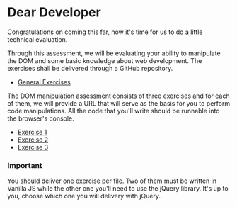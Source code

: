 # Dear Developer

Congratulations on coming this far, now it's time for us to do a little technical evaluation.

Through this assessment, we will be evaluating your ability to manipulate the DOM and some basic knowledge about web development. The exercises shall be delivered through a GitHub repository.

* [General Exercises](https://github.com/tntdevs/interview-survey/wiki/General-Exercises)

The DOM manipulation assessment consists of three exercises and for each of them, we will provide a URL that will serve as the basis for you to perform code manipulations. All the code that you'll write should be runnable into the browser's console.

* [Exercise 1](https://github.com/tntdevs/interview-survey/wiki/Exercise-1)
* [Exercise 2](https://github.com/tntdevs/interview-survey/wiki/Exercise-2)
* [Exercise 3](https://github.com/tntdevs/interview-survey/wiki/Exercise-3)

### Important
You should deliver one exercise per file. Two of them must be written in Vanilla JS while the other one you'll need to use the jQuery library. It's up to you, choose which one you will delivery with jQuery.